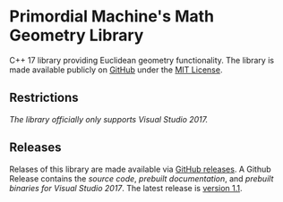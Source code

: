 # Primordial Machine's Math Geometry Library
C++ 17 library providing Euclidean geometry functionality.
The library is made available publicly on [GitHub](https://github.com/primordialmachine/math-geometry) under the [MIT License](https://github.com/primordialmachine/math-geometry/blob/master/LICENSE).

## Restrictions
*The library officially only supports Visual Studio 2017.*

## Releases
Relases of this library are made available via [GitHub releases](https://github.com/primordialmachine/math-geometry/releases/). A Github Release contains the *source code*, *prebuilt documentation*, and *prebuilt binaries for Visual Studio 2017*. The latest release is [version 1.1](https://github.com/primordialmachine/math-geometry/releases/latest).
